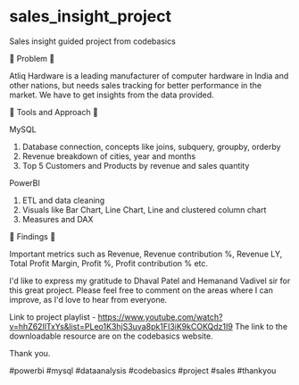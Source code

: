 # sales_insight_project
Sales insight guided project from codebasics

🌟 Problem 🌟

Atliq Hardware is a leading manufacturer of computer hardware in India and other nations, but needs sales tracking for better performance in the market. We have to get insights from the data provided.

🌟 Tools and Approach 🌟

MySQL
1. Database connection, concepts like joins, subquery, groupby, orderby
2. Revenue breakdown of cities, year and months
4. Top 5 Customers and Products by revenue and sales quantity

PowerBI
1. ETL and data cleaning
2. Visuals like Bar Chart, Line Chart, Line and clustered column chart
3. Measures and DAX

🌟 Findings 🌟

Important metrics such as Revenue, Revenue contribution %, Revenue LY, Total Profit Margin, Profit %, Profit contribution % etc.

I'd like to express my gratitude to Dhaval Patel and Hemanand Vadivel sir for this great project. Please feel free to comment on the areas where I can improve, as I'd love to hear from everyone.

Link to project playlist - https://www.youtube.com/watch?v=hhZ62IlTxYs&list=PLeo1K3hjS3uva8pk1FI3iK9kCOKQdz1I9
The link to the downloadable resource are on the codebasics website.

Thank you.

#powerbi #mysql #dataanalysis #codebasics #project #sales #thankyou

